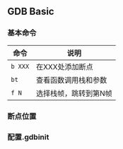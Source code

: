 ## GDB Basic

### 基本命令

命令 | 说明
--- | ---
```b XXX``` | 在XXX处添加断点
```bt``` | 查看函数调用栈和参数
```f N``` | 选择栈帧，跳转到第N帧

### 断点位置

### 配置.gdbinit

